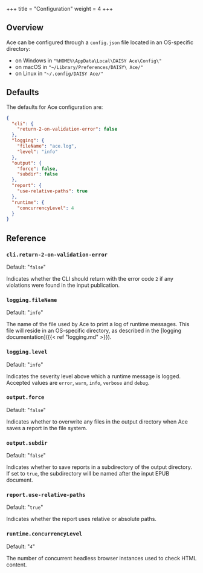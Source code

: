 +++
title = "Configuration"
weight = 4
+++

## Overview

Ace can be configured through a `config.json` file located in an OS-specific directory:

- on Windows in `"%HOME%\AppData\Local\DAISY Ace\Config\"`
- on macOS in `"~/Library/Preferences/DAISY\ Ace/"`
- on Linux in `"~/.config/DAISY Ace/"`

## Defaults

The defaults for Ace configuration are:

```json
{
  "cli": {
    "return-2-on-validation-error": false
  },
  "logging": {
    "fileName": "ace.log",
    "level": "info"
  },
  "output": {
    "force": false,
    "subdir": false
  },
  "report": {
    "use-relative-paths": true
  },
  "runtime": {
    "concurrencyLevel": 4
  }
}
```
## Reference

### `cli.return-2-on-validation-error`

Default: "`false`"

Indicates whether the CLI should return with the error code `2` if any violations were found in the input publication.

### `logging.fileName`

Default: "`info`"

The name of the file used by Ace to print a log of runtime messages. This file will reside in an OS-specific directory, as described in the [logging documentation]({{< ref "logging.md" >}}).

### `logging.level`

Default: "`info`"

Indicates the severity level above which a runtime message is logged. Accepted values are `error`, `warn`, `info`, `verbose` and `debug`.

### `output.force`

Default: "`false`"

Indicates whether to overwrite any files in the output directory when Ace saves a report in the file system.

### `output.subdir`

Default: "`false`"

Indicates whether to save reports in a subdirectory of the output directory. If set to `true`, the subdirectory will be named after the input EPUB document.

### `report.use-relative-paths`

Default: "`true`"

Indicates whether the report uses relative or absolute paths.

### `runtime.concurrencyLevel`

Default: "`4`"

The number of concurrent headless browser instances used to check HTML content.
